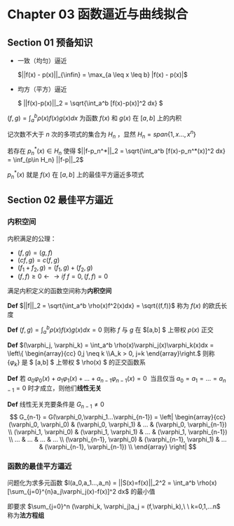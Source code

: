 # Chapter 03 函数逼近与曲线拟合

## Section 01 预备知识

* 一致（均匀）逼近

  $||f(x) - p(x)||_{\infin} = \max_{a \leq x \leq b} |f(x) - p(x)|$

* 均方（平方）逼近

  $ ||f(x)-p(x)||_2 = \sqrt{\int_a^b [f(x)-p(x)]^2 dx} $



$(f,g) = \int_a^b \rho(x)f(x)g(x)dx$ 为函数 $f(x)$ 和 $g(x)$ 在 $[a,b]$ 上的内积

记次数不大于 $n$ 次的多项式的集合为 $H_n$ ，显然 $H_n = span\{1,x...,x^n\}$

若存在 $p_n^*(x) \in H_n$ 使得 $||f-p_n^*||_2 = \sqrt{\int_a^b [f(x)-p_n^*(x)]^2 dx} = \inf_{p\in H_n} ||f-p||_2$

 $p_n^*(x)$ 就是 $f(x)$ 在 $[a,b]$ 上的最佳平方逼近多项式



## Section 02 最佳平方逼近

### 内积空间

内积满足的公理：

* $(f,g) = (g,f)$
* $(cf,g) = c(f,g)$ 
* $(f_1+f_2, g) = (f_1,g)+(f_2, g)$
* $(f,f) \geq 0 \leftarrow\rightarrow if \ f=0,(f,f)=0$

满足内积定义的函数空间称为**内积空间**

**Def**  $||f||_2 = \sqrt{\int_a^b \rho(x)f^2(x)dx} = \sqrt{(f,f)}$ 称为 $f(x)$ 的欧氏长度

**Def**  $(f,g) = \int_a^b \rho(x)f(x)g(x)dx = 0$  则称 $f$ 与 $g$ 在 $[a,b] $ 上带权 $\rho(x)$ 正交

**Def**  $(\varphi_j, \varphi_k) = \int_a^b \rho(x)\varphi_j(x)\varphi_k(x)dx = \left\{  \begin{array}{cc} 0,j \neq k \\A_k > 0, j=k \end{array}\right.$  则称 $\{\varphi_k\}$ 是 $ [a,b] $ 上带权 $ \rho(x) $ 的正交函数系

**Def**  若 $a_0\varphi_0(x) + a_1\varphi_1(x)+...+a_{n-1}\varphi_{n-1}(x) = 0$  当且仅当 $a_0=a_1=...=a_{n-1}=0$ 时才成立，则他们**线性无关**

**Def**  线性无关充要条件是 $G_{n-1} \neq 0$ 
$$
G_{n-1} = G(\varphi_0,\varphi_1...\varphi_{n-1}) = 
\left|
	\begin{array}{cc}
		(\varphi_0, \varphi_0) & (\varphi_0, \varphi_1) & ... & (\varphi_0, \varphi_{n-1}) \\
		(\varphi_1, \varphi_0) & (\varphi_1, \varphi_1) & ... & (\varphi_1, \varphi_{n-1}) \\
		... & ... & ... & ... \\
		(\varphi_{n-1}, \varphi_0) & (\varphi_{n-1}, \varphi_1) & ... & (\varphi_{n-1}, \varphi_{n-1}) \\
	\end{array}
\right|
$$


### 函数的最佳平方逼近

问题化为求多元函数 $I(a_0,a_1...,a_n) = ||S(x)=f(x)||_2^2 = \int_a^b \rho(x)[\sum_{j=0}^{n}a_j\varphi_j(x)-f(x)]^2 dx$ 的最小值

即要求 $\sum_{j=0}^n (\varphi_k, \varphi_j)a_j = (f,\varphi_k),\ \ k=0,1,...n$  称为**法方程组**













## 
